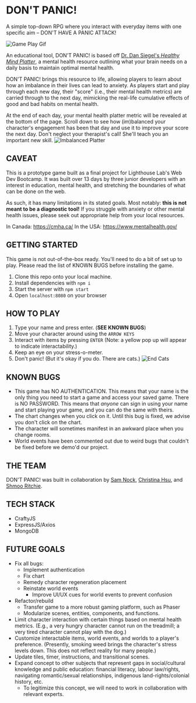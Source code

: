 # DON'T PANIC!
A simple top-down RPG where you interact with everyday items with one specific aim – DON'T HAVE A PANIC ATTACK!

![Game Play Gif](/docs/gameplay.gif)

An educational tool, DON'T PANIC! is based off [Dr. Dan Siegel's *Healthy Mind Platter*](https://www.drdansiegel.com/resources/healthy_mind_platter/), a mental health resource outlining what your brain needs on a daily basis to maintain optimal mental health.

DON'T PANIC! brings this resource to life, allowing players to learn about how an imbalance in their lives can lead to anxiety. As players start and play through each new day, their "score" (i.e., their mental health metrics) are carried through to the next day, mimicking the real-life cumulative effects of good and bad habits on mental health.

At the end of each day, your mental health platter metric will be revealed at the bottom of the page. Scroll down to see how (im)balanced your character's engagement has been that day and use it to improve your score the next day. Don't neglect your therapist's call! She'll teach you an important new skill.
![Imbalanced Platter](/docs/imbalanced-chart.png)

## CAVEAT
This is a prototype game built as a final project for Lighthouse Lab's Web Dev Bootcamp. It was built over 13 days by three junior developers with an interest in education, mental health, and stretching the boundaries of what can be done on the web.

As such, it has many limitations in its stated goals. Most notably: **this is not meant to be a diagnostic tool!** If you struggle with anxiety or other mental health issues, please seek out appropriate help from your local resources.

In Canada: https://cmha.ca/
In the USA: https://www.mentalhealth.gov/

## GETTING STARTED
This game is not out-of-the-box ready. You'll need to do a bit of set up to play. Please read the list of KNOWN BUGS before installing the game.
1. Clone this repo onto your local machine.
2. Install dependencies with `npm i`
3. Start the server with `npm start`
4. Open `localhost:8080` on your browser

## HOW TO PLAY
1. Type your name and press enter. (**SEE KNOWN BUGS**)
2. Move your character around using the `ARROW KEYS`
3. Interact with items by pressing `ENTER` (Note: a yellow pop up will appear to indicate interactability.)
4. Keep an eye on your stress-o-meter.
5. Don't panic! (But it's okay if you do. There are cats.)
![End Cats](/docs/end-scene-cats.png)

## KNOWN BUGS
* This game has NO AUTHENTICATION. This means that your name is the only thing you need to start a game and access your saved game. There is NO PASSWORD. This means that *anyone* can sign in using your name and start playing your game, and you can do the same with theirs.
* The chart changes when you click on it. Until this bug is fixed, we advise you don't click on the chart.
* The character will sometimes manifest in an awkward place when you change rooms.
* World events have been commented out due to weird bugs that couldn't be fixed before we demo'd our project.

## THE TEAM
DON'T PANIC! was built in collaboration by [Sam Nock](https://github.com/samanthanock), [Christina Hsu](https://github.com/ChristinaHsu88), and [Shmoo Ritchie](https://github.com/shmootidy).

## TECH STACK
* CraftyJS
* ExpressJS/Axios
* MongoDB

## FUTURE GOALS
* Fix all bugs:
  * Implement authentication
  * Fix chart
  * Remedy character regeneration placement
  * Reinstate world events
    * Improve UI/UX cues for world events to prevent confusion
* Refactor/rebuild
  * Transfer game to a more robust gaming platform, such as Phaser
  * Modularize scenes, entities, components, and functions.
* Limit character interaction with certain things based on mental health metrics. (E.g., a very hungry character cannot run on the treadmill; a very tired character cannot play with the dog.)
* Customize interactable items, world events, and worlds to a player's preference. (Presently, smoking weed brings the character's stress levels down. This does not reflect reality for many people.)
* Update tiles, timer, instructions, and transitional scenes.
* Expand concept to other subjects that represent gaps in social/cultural knowledge and public education: financial literacy, labour law/rights, navigating romantic/sexual relationships, indigenous land-rights/colonial history, etc.
  * To legitimize this concept, we will need to work in collaboration with relevant experts.
